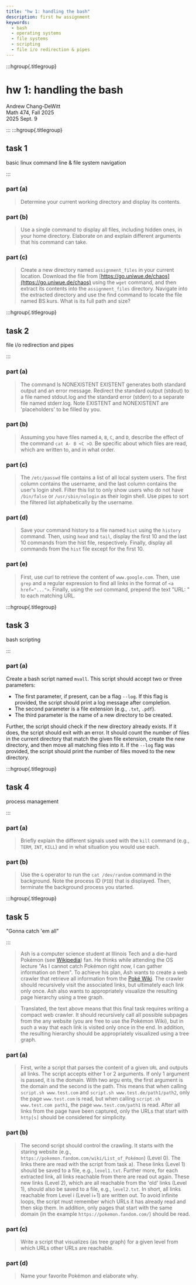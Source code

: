 ```yaml
---
title: "hw 1: handling the bash"
description: first hw assignment
keywords:
  - bash
  - operating systems
  - file systems
  - scripting
  - file i/o redirection & pipes
---
```


:::hgroup{.titlegroup}

# hw 1: handling the bash

Andrew Chang-DeWitt \
Math 474, Fall 2025 \
2025 Sept. 9

:::
:::hgroup{.titlegroup}

## task 1

basic linux command line & file system navigation

:::

### part (a)

> Determine your current working directory and display its contents.

### part (b)

> Use a single command to display all files, including hidden ones, in
> your home directory. Elaborate on and explain different arguments
> that his command can take.

### part (c)

> Create a new directory named `assignment_files` in your current location.
> Download the file from
> [https://go.uniwue.de/chaos](https://go.uniwue.de/chaos) using the `wget`
> command, and then extract its contents into the `assignment_files`
> directory. Navigate into the extracted directory and use the find command
> to locate the file named BS.kurs. What is its full path and size?

:::hgroup{.titlegroup}

## task 2

file i/o redirection and pipes

:::

### part (a)

> The command ls NONEXISTENT EXISTENT generates both standard output and an
> error message. Redirect the standard output (stdout) to a file named
> stdout.log and the standard error (stderr) to a separate file named
> stderr.log. Note EXISTENT and NONEXISTENT are 'placeholders' to be filled
> by you.

### part (b)

> Assuming you have files named `A`, `B`, `C`, and `D`, describe the effect
> of the command `cat A- B <C >D`. Be specific about which files are read,
> which are written to, and in what order.

### part (c)

> The `/etc/passwd` file contains a list of all local system users. The
> first column contains the username, and the last column contains the
> user's login shell. Filter this list to only show users who do not have
> `/bin/false` or `/usr/sbin/nologin` as their login shell. Use pipes to
> sort the filtered list alphabetically by the username.

### part (d)

> Save your command history to a file named `hist` using the `history`
> command. Then, using `head` and `tail`, display the first 10 and the last
> 10 commands from the hist file, respectively. Finally, display all
> commands from the `hist` file except for the first 10.

### part (e)

> First, use curl to retrieve the content of `www.google.com`. Then, use `grep` and a regular expression to find all links in the format of `<a href="...">`. Finally, using the `sed` command, prepend the text "URL: " to each matching URL.

:::hgroup{.titlegroup}

## task 3

bash scripting

:::

### part (a)

Create a bash script named `mvall`. This script should accept two or three
parameters:

- The first parameter, if present, can be a flag `--log`. If this flag is
  provided, the script should print a log message after completion.
- The second parameter is a file extension (e.g., `.txt`, `.pdf`).
- The third parameter is the name of a new directory to be created.

Further, the script should check if the new directory already exists. If it
does, the script should exit with an error. It should count the number of
files in the current directory that match the given file extension, create
the new directory, and then move all matching files into it. If the `--log`
flag was provided, the script should print the number of files moved to the
new directory.

:::hgroup{.titlegroup}

## task 4

process management

:::

### part (a)

> Briefly explain the different signals used with the `kill` command (e.g., `TERM`, `INT`, `KILL`) and in what situation you would use each.

### part (b)

> Use the `&` operator to run the `cat /dev/random` command in the background. Note the process ID (`PID`) that is displayed. Then, terminate the background process you started.

:::hgroup{.titlegroup}

## task 5

"Gonna catch 'em all"

:::

> Ash is a computer science student at Illinois Tech and a die-hard Pokémon
> (see [Wikipedia](https://en.wikipedia.org/wiki/Pokémon)) fan. He thinks
> while attending the OS lecture "As I cannot catch Pokémon right now, I can
> gather information on them". To achieve his plan, Ash wants to create a
> web crawler that retrieve all information from the [Poké
> Wiki](https://pokemon.fandom.com/wiki/List_of_Pokémon). The crawler should
> recursively visit the associated links, but ultimately each link only
> once. Ash also wants to appropriately visualize the resulting page
> hierarchy using a tree graph.

> Translated, the text above means that this final task requires writing a
> compact web crawler. It should recursively call all possible subpages from
> the any website (you are free to use the Pokémon Wiki), but in such a way
> that each link is visited only once in the end. In addition, the resulting
> hierarchy should be appropriately visualized using a tree graph.

### part (a)

> First, write a script that parses the content of a given `URL` and outputs
> all links. The script accepts either 1 or 2 arguments. If only 1 argument
> is passed, it is the domain. With two argu ents, the first argument is the
> domain and the second is the path. This means that when calling `script.sh
www.test.com` and `script.sh www.test.de/path1/path2`, only the page
> `www.test.com` is read, but when calling `script.sh www.test.com path1`,
> the page `www.test.com/path1` is read. After all links from the page have
> been captured, only the URLs that start with `http[s]` should be
> considered for simplicity.

### part (b)

> The second script should control the crawling. It starts with the staring
> website (e.g., `https://pokemon.fandom.com/wiki/List_of_Pokémon`) (Level
> 0). The links there are read with the script from task a). These links
> (Level 1) should be saved to a file, e.g., `level1.txt`. Further more, for
> each extracted link, all links reachable from there are read out again.
> These new links (Level 2), which are all reachable from the 'old' links
> (Level 1), should also be saved to a file, e.g., `level2.txt`. In short,
> all links reachable from Level i (Level i+1) are written out. To avoid
> infinite loops, the script must remember which URLs it has already read
> and then skip them. In addition, only pages that start with the same
> domain (in the example `https://pokemon.fandom.com/`) should be read.

### part (c)

> Write a script that visualizes (as tree graph) for a given level from
> which URLs other URLs are reachable.

### part (d)

> Name your favorite Pokémon and elaborate why.
